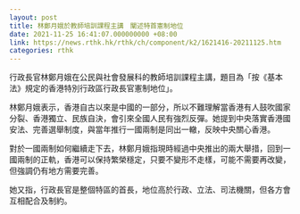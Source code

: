 ```yaml
---
layout: post
title: 林鄭月娥於教師培訓課程主講　闡述特首憲制地位
date: 2021-11-25 16:41:07.000000000 +08:00
link: https://news.rthk.hk/rthk/ch/component/k2/1621416-20211125.htm
categories: rthk
---
```


行政長官林鄭月娥在公民與社會發展科的教師培訓課程主講，題目為「按《基本法》規定的香港特別行政區行政長官憲制地位」。

林鄭月娥表示，香港自古以來是中國的一部分，所以不難理解當香港有人鼓吹國家分裂、香港獨立、民族自決，會引來全國人民有強烈反彈。她提到中央落實香港國安法、完善選舉制度，與當年推行一國兩制是同出一轍，反映中央關心香港。

對於一國兩制如何繼續走下去，林鄭月娥指現時經過中央推出的兩大舉措，回到一國兩制的正軌，香港可以保持繁榮穩定，只要不變形不走樣，可能不需要再改變，但強調仍有地方需要完善。

她又指，行政長官是整個特區的首長，地位高於行政、立法、司法機關，但各方會互相配合及制約。
